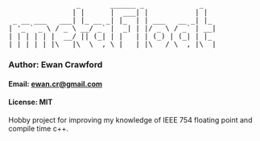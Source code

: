 <pre>
                _       ______ _             _   
               | |      |  ___| |           | |  
 _ __ ___   ___| |_ __ _| |_  | | ___   __ _| |_ 
| '_ ` _ \ / _ \ __/ _` |  _| | |/ _ \ / _` | __|
| | | | | |  __/ || (_| | |   | | (_) | (_| | |_ 
|_| |_| |_|\___|\__\__,_\_|   |_|\___/ \__,_|\__|   
</pre>

###  Author: Ewan Crawford
#### Email: ewan.cr@gmail.com
#### License: MIT

Hobby project for improving my knowledge of IEEE 754 floating point and
compile time c++.
